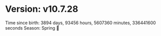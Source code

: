 # Version: v10.7.28
Time since birth: 3894 days, 93456 hours, 5607360 minutes, 336441600 seconds
Season: Spring 🌸
